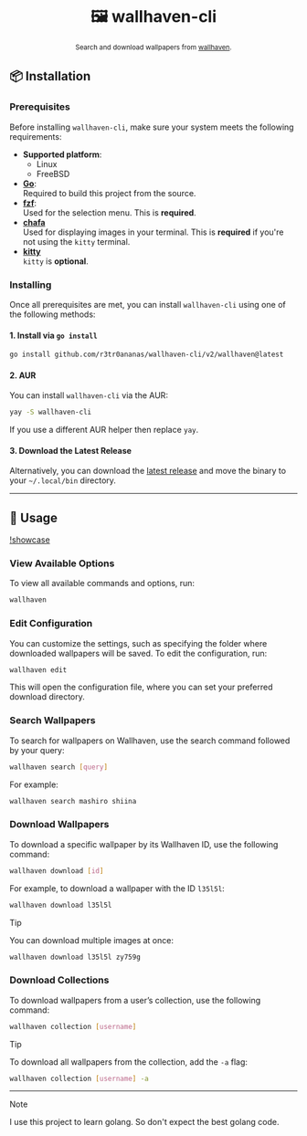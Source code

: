 <div align="center">

# 🖼️ wallhaven-cli

<sub>Search and download wallpapers from [wallhaven](https://wallhaven.cc).</sub>

</div>

## 📦 Installation

### Prerequisites

Before installing `wallhaven-cli`, make sure your system meets the following requirements:

- **Supported platform**:  
  - Linux
  - FreeBSD
- **[Go](https://go.dev/)**:  
  Required to build this project from the source.
- **[fzf](https://github.com/junegunn/fzf?tab=readme-ov-file#installation)**:  
  Used for the selection menu. This is **required**.
- **[chafa](https://hpjansson.org/chafa/)**  
  Used for displaying images in your terminal. This is **required** if you're not using the `kitty` terminal.
- **[kitty](https://github.com/kovidgoyal/kitty)**  
  `kitty` is **optional**.
### Installing

Once all prerequisites are met, you can install `wallhaven-cli` using one of the following methods:

#### 1. Install via `go install`

```bash
go install github.com/r3tr0ananas/wallhaven-cli/v2/wallhaven@latest
```

#### 2. AUR

You can install `wallhaven-cli` via the AUR:
```bash
yay -S wallhaven-cli
```

If you use a different AUR helper then replace `yay`.

#### 3. Download the Latest Release

Alternatively, you can download the [latest release](https://github.com/r3tr0ananas/wallhaven-cli/releases/latest) and move the binary to your `~/.local/bin` directory.

---

## 🚀 Usage

[!showcase](https://github.com/user-attachments/assets/42a0d02e-8897-40b1-b79c-ab9c9bb000f4)

### View Available Options

To view all available commands and options, run:

```bash
wallhaven
```

### Edit Configuration

You can customize the settings, such as specifying the folder where downloaded wallpapers will be saved. To edit the configuration, run:

```bash
wallhaven edit
```

This will open the configuration file, where you can set your preferred download directory.

### Search Wallpapers

To search for wallpapers on Wallhaven, use the search command followed by your query:

```bash
wallhaven search [query]
```

For example:

```bash
wallhaven search mashiro shiina
```

### Download Wallpapers

To download a specific wallpaper by its Wallhaven ID, use the following command:

```bash
wallhaven download [id]
```

For example, to download a wallpaper with the ID `l35l5l`:

```bash
wallhaven download l35l5l
```

> [!Tip]
> You can download multiple images at once:
> 
> ```bash
> wallhaven download l35l5l zy759g
> ```
### Download Collections

To download wallpapers from a user’s collection, use the following command:

```bash
wallhaven collection [username]
```

> [!Tip]
> To download all wallpapers from the collection, add the `-a` flag:
> 
> ```bash
> wallhaven collection [username] -a
> ```

---

> [!NOTE]
> I use this project to learn golang. So don't expect the best golang code.
